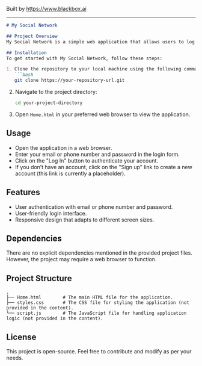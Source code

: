 
Built by https://www.blackbox.ai

---

```markdown
# My Social Network

## Project Overview
My Social Network is a simple web application that allows users to log in using their email or phone number and password. The application has a clean and intuitive interface designed to provide users with a seamless experience when accessing their accounts.

## Installation
To get started with My Social Network, follow these steps:

1. Clone the repository to your local machine using the following command:
   ```bash
   git clone https://your-repository-url.git
   ```

2. Navigate to the project directory:
   ```bash
   cd your-project-directory
   ```

3. Open `Home.html` in your preferred web browser to view the application.

## Usage
- Open the application in a web browser.
- Enter your email or phone number and password in the login form.
- Click on the "Log In" button to authenticate your account.
- If you don’t have an account, click on the "Sign up" link to create a new account (this link is currently a placeholder).

## Features
- User authentication with email or phone number and password.
- User-friendly login interface.
- Responsive design that adapts to different screen sizes.

## Dependencies
There are no explicit dependencies mentioned in the provided project files. However, the project may require a web browser to function.

## Project Structure
```plaintext
.
├── Home.html        # The main HTML file for the application.
├── styles.css       # The CSS file for styling the application (not provided in the content).
└── script.js        # The JavaScript file for handling application logic (not provided in the content).
```

## License
This project is open-source. Feel free to contribute and modify as per your needs.
```